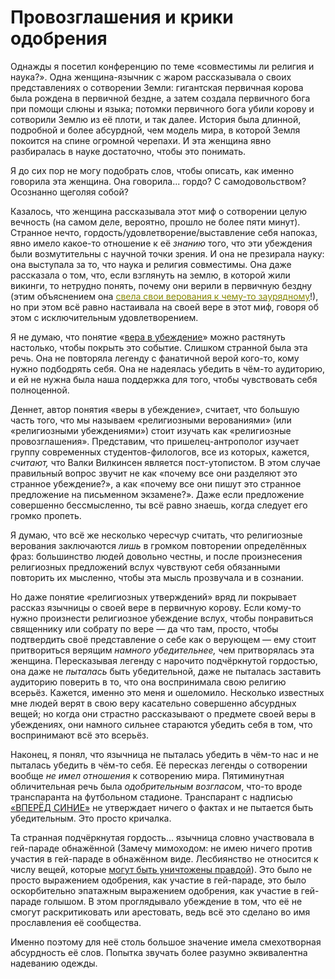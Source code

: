 # Провозглашения и крики одобрения
Однажды я посетил конференцию по теме «совместимы ли религия и наука?». Одна женщина-язычник с жаром рассказывала о своих представлениях о сотворении Земли: гигантская первичная корова была рождена в первичной бездне, а затем создала первичного бога при помощи слюны и языка; потомки первичного бога убили корову и сотворили Землю из её плоти, и так далее. История была длинной, подробной и более абсурдной, чем модель мира, в которой Земля покоится на спине огромной черепахи. И эта женщина явно разбиралась в науке достаточно, чтобы это понимать. 

Я до сих пор не могу подобрать слов, чтобы описать, как именно говорила эта женщина. Она говорила... гордо? С самодовольством? Осознанно щеголяя собой? 

Казалось, что женщина рассказывала этот миф о сотворении целую вечность (на самом деле, вероятно, прошло не более пяти минут). Странное нечто, гордость/удовлетворение/выставление себя напоказ, явно имело какое-то отношение к её *знанию* того, что эти убеждения были возмутительны с научной точки зрения. И она не презирала науку: она выступала за то, что наука и религия совместимы. Она даже рассказала о том, что, если взглянуть на землю, в которой жили викинги, то нетрудно понять, почему они верили в первичную бездну (этим объяснением она [<span style="color:#880;">свела свои верования к чему-то заурядному</span>][1]!), но при этом всё равно настаивала на своей вере в этот миф, говоря об этом с исключительным удовлетворением. 

Я не думаю, что понятие «[вера в убеждение][2]» можно растянуть настолько, чтобы покрыть это событие. Слишком странной была эта речь. Она не повторяла легенду с фанатичной верой кого-то, кому нужно подбодрять себя. Она не надеялась убедить в чём-то аудиторию, и ей не нужна была наша поддержка для того, чтобы чувствовать себя полноценной. 

Деннет, автор понятия «веры в убеждение», считает, что большую часть того, что мы называем «религиозными верованиями» (или «религиозными убеждениями») стоит изучать как «религиозные провозглашения». Представим, что пришелец-антрополог изучает группу современных студентов-филологов, все из которых, кажется, *считают,* что Валки Вилкинсен является пост-утопистом. В этом случае правильный вопрос звучит не как «почему все они разделяют это странное убеждение?», а как «почему все они пишут это странное предложение на письменном экзамене?». Даже если предложение совершенно бессмысленно, ты всё равно знаешь, когда следует его громко пропеть. 

Я думаю, что всё же несколько чересчур считать, что религиозные верования заключаются *лишь* в громком повторении определённых фраз: большинство людей довольно честны, и после произнесения религиозных предложений вслух чувствуют себя обязанными повторить их мысленно, чтобы эта мысль прозвучала и в сознании. 

Но даже понятие «религиозных утверждений» вряд ли покрывает рассказ язычницы о своей вере в первичную корову. Если кому-то нужно произнести религиозное убеждение вслух, чтобы понравиться священнику или собрату по вере — да что там, просто, чтобы подтвердить своё представление о себе как о верующем — ему стоит притвориться верящим *намного убедительнее,* чем притворялась эта женщина. Пересказывая легенду с нарочито подчёркнутой гордостью, она даже не *пыталась* быть убедительной, даже не пыталась заставить аудиторию поверить в то, что она воспринимала свою религию всерьёз. Кажется, именно это меня и ошеломило. Несколько известных мне людей верят в свою веру касательно совершенно абсурдных вещей; но когда они страстно рассказывают о предмете своей веры в убеждениях, они намного сильнее стараются убедить себя в том, что воспринимают всё это всерьёз. 

Наконец, я понял, что язычница не пыталась убедить в чём-то нас и не пыталась убедить в чём-то себя. Её пересказ легенды о сотворении вообще *не имел отношения* к сотворению мира. Пятиминутная обличительная речь была *одобрительным возгласом*, что-то вроде транспаранта на футбольном стадионе. Транспарант с надписью [«ВПЕРЁД СИНИЕ»][3] не утверждает ничего о фактах и не пытается быть убедительным. Это просто кричалка. 

Та странная подчёркнутая гордость... язычница словно участвовала в гей-параде обнажённой (Замечу мимоходом: не имею ничего против участия в гей-параде в обнажённом виде. Лесбиянство не относится к числу вещей, которые [могут быть уничтожены правдой][4]). Это было не просто выражением одобрения, как участие в гей-параде, это было оскорбительно эпатажным выражением одобрения, как участие в гей-параде голышом. В этом проглядывало убеждение в том, что её не смогут раскритиковать или арестовать, ведь всё это сделано во имя прославления её сообщества. 

Именно поэтому для неё столь большое значение имела смехотворная абсурдность её слов. Попытка звучать более разумно эквивалентна надеванию одежды.

 [1]: http://lesswrong.ru/w/%D0%9E%D0%B1%D1%8A%D1%8F%D1%81%D0%BD%D0%B5%D0%BD%D0%B8%D0%B5_%D0%BF%D1%80%D0%BE%D1%82%D0%B8%D0%B2_%D0%A0%D0%B0%D0%B7%D0%BE%D0%B1%D1%8A%D1%8F%D1%81%D0%BD%D0%B5%D0%BD%D0%B8%D1%8F
 [2]: /w/%D0%92%D0%B5%D1%80%D0%B0_%D0%B2_%D1%83%D0%B1%D0%B5%D0%B6%D0%B4%D0%B5%D0%BD%D0%B8%D1%8F "Вера в убеждения"
 [3]: /w/%D0%A1%D0%BA%D0%B0%D0%B7_%D0%BE_%D0%BD%D0%B0%D1%83%D0%BA%D0%B5_%D0%B8_%D0%BF%D0%BE%D0%BB%D0%B8%D1%82%D0%B8%D0%BA%D0%B5 "Сказ о науке и политике"
 [4]: /w/%D0%9C%D0%BD%D0%B5_%D1%81%D0%B5%D0%B3%D0%BE%D0%B4%D0%BD%D1%8F_%D1%80%D0%B0%D1%86%D0%B8%D0%BE%D0%BD%D0%B0%D0%BB%D1%8C%D0%BD%D0%BE "Мне сегодня рационально"